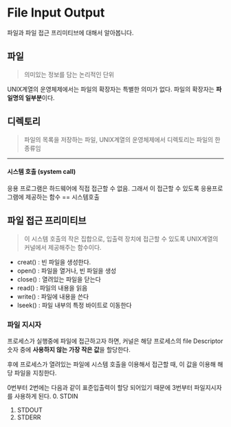 # File Input Output
파일과 파일 접근 프리미티브에 대해서 알아봅니다.


## <i class="icon-file"></i> 파일
> 의미있는 정보를 담는 논리적인 단위

UNIX계열의 운영체제에서는 파일의 확장자는 특별한 의미가 없다.
파일의 확장자는 **파일명의 일부분**이다.

## 디렉토리
> 파일의 목록을 저장하는 파일, UNIX계열의 운영체제에서 디렉토리는 파일의 한 종류임

---
#### 시스템 호출 (system call)
응용 프로그램은 하드웨어에 직접 접근할 수 없음.
그래서 <style color="pink">커널</style>이 접근할 수 있도록 응용프로그램에 제공하는 함수 == 시스템호출

## 파일 접근 프리미티브
> 이 시스템 호출의 작은 집합으로, 입출력 장치에 접근할 수 있도록 UNIX계열의 커널에서 제공해주는 함수이다.

- creat() : 빈 파일을 생성한다.
- open()  : 파일을 열거나, 빈 파일을 생성
- close() : 열려있는 파일을 닫는다
- read()  : 파일의 내용을 읽음
- write() : 파일에 내용을 쓴다
- lseek() : 파일 내부의 특정 바이트로 이동한다


### 파일 지시자
프로세스가 실행중에 파일에 접근하고자 하면, 커널은 해당 프로세스의 file Descriptor 숫자 중에 **사용하지 않는 가장 작은 값**을 할당한다.

후에 프로세스가 열려있는 파일에 시스템 호출을 이용해서 접근할 때, 이 값을 이용해 해당 파일을 지칭한다.

0번부터 2번에는 다음과 같이 표준입출력이 할당 되어있기 때문에 3번부터 파일지시자를 사용하게 된다.
0. STDIN
1. STDOUT
2. STDERR
